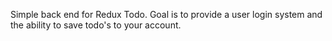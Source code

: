 Simple back end for Redux Todo. Goal is to provide a user login system and the ability to save todo's to your account. 
